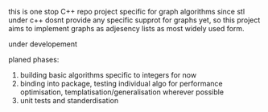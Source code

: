 this is one stop C++ repo project specific for graph algorithms
since stl under c++ dosnt provide any specific supprot for graphs yet, so this project aims to implement graphs as adjesency lists as most widely used form.

under developement

planed phases: 
1. building basic algorithms specific to integers for now
2. binding into package, testing individual algo for performance optimisation, templatisation/generalisation wherever possible
3. unit tests and standerdisation
